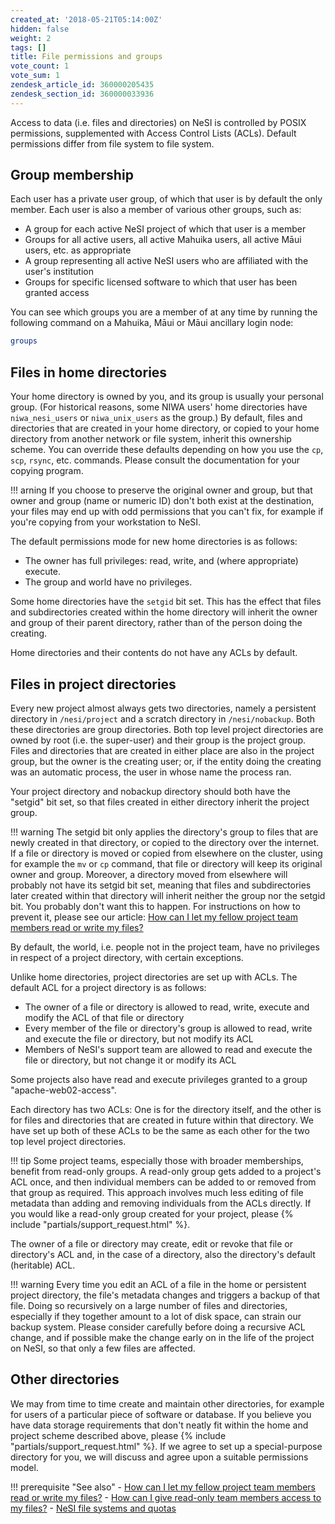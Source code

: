 ```yaml
---
created_at: '2018-05-21T05:14:00Z'
hidden: false
weight: 2
tags: []
title: File permissions and groups
vote_count: 1
vote_sum: 1
zendesk_article_id: 360000205435
zendesk_section_id: 360000033936
---
```


Access to data (i.e. files and directories) on NeSI is controlled by
POSIX permissions, supplemented with Access Control Lists (ACLs).
Default permissions differ from file system to file system.

## Group membership

Each user has a private user group, of which that user is by default the
only member. Each user is also a member of various other groups, such
as:

- A group for each active NeSI project of which that user is a member
- Groups for all active users, all active Mahuika users, all active
    Māui users, etc. as appropriate
- A group representing all active NeSI users who are affiliated with
    the user's institution
- Groups for specific licensed software to which that user has been
    granted access

You can see which groups you are a member of at any time by running the
following command on a Mahuika, Māui or Māui ancillary login node:

```sh
groups
```

## Files in home directories

Your home directory is owned by you, and its group is usually your
personal group. (For historical reasons, some NIWA users' home
directories have `niwa_nesi_users` or `niwa_unix_users` as the group.)
By default, files and directories that are created in your home
directory, or copied to your home directory from another network or file
system, inherit this ownership scheme. You can override these defaults
depending on how you use the `cp`, `scp`, `rsync`, etc. commands. Please
consult the documentation for your copying program.

!!! arning
     If you choose to preserve the original owner and group, but that owner
     and group (name or numeric ID) don't both exist at the destination,
     your files may end up with odd permissions that you can't fix, for
     example if you're copying from your workstation to NeSI.

The default permissions mode for new home directories is as follows:

- The owner has full privileges: read, write, and (where appropriate)
    execute.
- The group and world have no privileges.

Some home directories have the `setgid` bit set. This has the effect
that files and subdirectories created within the home directory will
inherit the owner and group of their parent directory, rather than of
the person doing the creating.

Home directories and their contents do not have any ACLs by default.

## Files in project directories

Every new project almost always gets two directories, namely a
persistent directory in `/nesi/project` and a scratch directory in
`/nesi/nobackup`. Both these directories are group directories. Both top
level project directories are owned by root (i.e. the super-user) and
their group is the project group. Files and directories that are created
in either place are also in the project group, but the owner is the
creating user; or, if the entity doing the creating was an automatic
process, the user in whose name the process ran.

Your project directory and nobackup directory should both have the
"setgid" bit set, so that files created in either directory inherit the
project group.

!!! warning
     The setgid bit only applies the directory's group to files that are
     newly created in that directory, or copied to the directory over the
     internet. If a file or directory is moved or copied from elsewhere on
     the cluster, using for example the `mv` or `cp` command, that file or
     directory will keep its original owner and group. Moreover, a
     directory moved from elsewhere will probably not have its setgid bit
     set, meaning that files and subdirectories later created within that
     directory will inherit neither the group nor the setgid bit.
     You probably don't want this to happen. For instructions on how to
     prevent it, please see our article: [How can I let my fellow project
     team members read or write my
     files?](../../General/FAQs/How_can_I_let_my_fellow_project_team_members_read_or_write_my_files.md)

By default, the world, i.e. people not in the project team, have no
privileges in respect of a project directory, with certain exceptions.

Unlike home directories, project directories are set up with ACLs. The
default ACL for a project directory is as follows:

- The owner of a file or directory is allowed to read, write, execute
    and modify the ACL of that file or directory
- Every member of the file or directory's group is allowed to read,
    write and execute the file or directory, but not modify its ACL
- Members of NeSI's support team are allowed to read and execute the
    file or directory, but not change it or modify its ACL

Some projects also have read and execute privileges granted to a group
"apache-web02-access".

Each directory has two ACLs: One is for the directory itself, and the
other is for files and directories that are created in future within
that directory. We have set up both of these ACLs to be the same as each
other for the two top level project directories.

!!! tip
     Some project teams, especially those with broader memberships, benefit
     from read-only groups. A read-only group gets added to a project's ACL
     once, and then individual members can be added to or removed from that
     group as required. This approach involves much less editing of file
     metadata than adding and removing individuals from the ACLs directly.
     If you would like a read-only group created for your project, please
      {% include "partials/support_request.html" %}.

The owner of a file or directory may create, edit or revoke that file or
directory's ACL and, in the case of a directory, also the directory's
default (heritable) ACL.

!!! warning
     Every time you edit an ACL of a file in the home or persistent project
     directory, the file's metadata changes and triggers a backup of that
     file. Doing so recursively on a large number of files and directories,
     especially if they together amount to a lot of disk space, can strain
     our backup system. Please consider carefully before doing a recursive
     ACL change, and if possible make the change early on in the life of
     the project on NeSI, so that only a few files are affected.

## Other directories

We may from time to time create and maintain other directories, for
example for users of a particular piece of software or database. If you
believe you have data storage requirements that don't neatly fit within
the home and project scheme described above, please {% include "partials/support_request.html" %}.
If we agree to set up a special-purpose directory for you, we will discuss and agree upon a
suitable permissions model.

!!! prerequisite "See also"
     -   [How can I let my fellow project team members read or write my files?](../../General/FAQs/How_can_I_let_my_fellow_project_team_members_read_or_write_my_files.md)
     -   [How can I give read-only team members access to my files?](../../General/FAQs/How_can_I_give_read_only_team_members_access_to_my_files.md)
     -   [NeSI file systems and quotas](../../Storage/File_Systems_and_Quotas/NeSI_File_Systems_and_Quotas.md)
